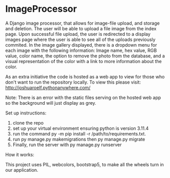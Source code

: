 # ImageProcessor

 A Django image processor, that allows for image-file upload, and storage and deletion. 
 The user will be able to upload a file image from the index page. Upon successful file upload, the user is redirected to a display images page where the user is able to see all of the uploads previously commited. In the image gallery displayed, there is a dropdown menu for each image with the following information: Image name, hex value, RGB value, color name, the option to remove the photo from the database, and a visual representation of the color with a link to more information about the color. 

As an extra initiative the code is hosted as a web app to view for those who don't want to run the repository locally. To view this please visit:
http://joshuaroelf.pythonanywhere.com/

Note: There is an error with the static files serving on the hosted web app so the background will just display as grey. 


 Set up instructions: 

1) clone the repo
2) set up your virtual environment ensuring python is version 3.11.4
3) run the command py -m pip install -r /path/to/requirements.txt.
4) run py manage.py makemigrations then py manage.py migrate
5) Finally, run the server with py manage.py runserver


How it works: 

This project uses PIL, webcolors, bootstrap5, to make all the wheels turn in our application. 
